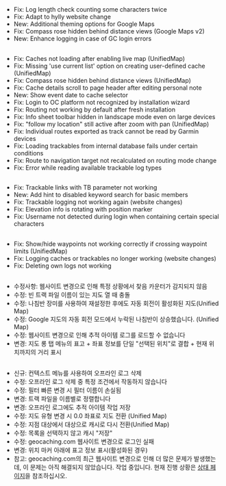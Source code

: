 ##
- Fix: Log length check counting some characters twice
- Fix: Adapt to hylly website change
- New: Additional theming options for Google Maps
- Fix: Compass rose hidden behind distance views (Google Maps v2)
- New: Enhance logging in case of GC login errors

##
- Fix: Caches not loading after enabling live map (UnifiedMap)
- Fix: Missing 'use current list' option on creating user-defined cache (UnifiedMap)
- Fix: Compass rose hidden behind distance views (UnifiedMap)
- Fix: Cache details scroll to page header after editing personal note
- New: Show event date to cache selector
- Fix: Login to OC platform not recognized by installation wizard
- Fix: Routing not working by default after fresh installation
- Fix: Info sheet toolbar hidden in landscape mode even on large devices
- Fix: "follow my location" still active after zoom with pan (UnifiedMap)
- Fix: Individual routes exported as track cannot be read by Garmin devices
- Fix: Loading trackables from internal database fails under certain conditions
- Fix: Route to navigation target not recalculated on routing mode change
- Fix: Error while reading available trackable log types

##
- Fix: Trackable links with TB parameter not working
- New: Add hint to disabled keyword search for basic members
- Fix: Trackable logging not working again (website changes)
- Fix: Elevation info is rotating with position marker
- Fix: Username not detected during login when containing certain special characters

##
- Fix: Show/hide waypoints not working correctly if crossing waypoint limits (UnifiedMap)
- Fix: Logging caches or trackables no longer working (website changes)
- Fix: Deleting own logs not working

##
- 수정사항: 웹사이트 변경으로 인해 특정 상황에서 찾음 카운터가 감지되지 않음
- 수정: 빈 트랙 파일 이름이 있는 지도 열 때 충돌
- 수정: 나침반 장미를 사용하여 재설정한 후에도 자동 회전이 활성화된 지도(Unified Map)
- 수정: Google 지도의 자동 회전 모드에서 누락된 나침반이 상승했습니다. (Unified Map)
- 수정: 웹사이트 변경으로 인해 추적 아이템 로그를 로드할 수 없습니다
- 변경: 지도 롱 탭 메뉴의 표고 + 좌표 정보를 단일 "선택된 위치"로 결합 + 현재 위치까지의 거리 표시

##
- 신규: 컨텍스트 메뉴를 사용하여 오프라인 로그 삭제
- 수정: 오프라인 로그 삭제 중 특정 조건에서 작동하지 않습니다
- 수정: 필터 빠른 변경 시 필터 이름이 손실됨
- 변경: 트랙 파일을 이름별로 정렬합니다
- 변경: 오프라인 로그에도 추적 아이템 작업 저장
- 수정: 지도 유형 변경 시 0.0 좌표로 지도 전환 (Unified Map)
- 수정: 지점 대상에서 대상으로 캐시로 다시 전환(Unified Map)
- 수정: 목록을 선택하지 않고 캐시 "저장"
- 수정: geocaching.com 웹사이트 변경으로 로그인 실패
- 변경: 위치 마커 아래에 표고 정보 표시(활성화된 경우)
- 참고: geocaching.com의 최근 웹사이트 변경으로 인해 더 많은 문제가 발생했는데, 이 문제는 아직 해결되지 않았습니다. 작업 중입니다. 현재 진행 상황은 [상태 페이지](https://github.com/cgeo/cgeo/issues/15555)을 참조하십시오.
